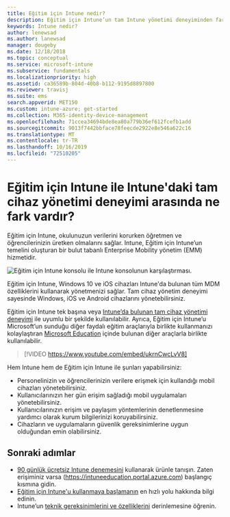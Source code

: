 ```yaml
---
title: Eğitim için Intune nedir?
description: Eğitim için Intune’un tam Intune yönetimi deneyiminden farkını öğrenin.
keywords: Intune nedir?
author: lenewsad
ms.author: lanewsad
manager: dougeby
ms.date: 12/18/2018
ms.topic: conceptual
ms.service: microsoft-intune
ms.subservice: fundamentals
ms.localizationpriority: high
ms.assetid: ca36589b-804d-40b8-b112-9195d8897800
ms.reviewer: travisj
ms.suite: ems
search.appverid: MET150
ms.custom: intune-azure; get-started
ms.collection: M365-identity-device-management
ms.openlocfilehash: 71ccea34694bde8ea80a779b36ef612fcefb1add
ms.sourcegitcommit: 9013f7442bbface78feecde2922e8e546a622c16
ms.translationtype: MT
ms.contentlocale: tr-TR
ms.lasthandoff: 10/16/2019
ms.locfileid: "72510205"
---
```

# <a name="how-is-intune-for-education-different-from-the-full-device-management-experience-in-intune"></a>Eğitim için Intune ile Intune'daki tam cihaz yönetimi deneyimi arasında ne fark vardır?

Eğitim için Intune, okulunuzun verilerini korurken öğretmen ve öğrencilerinizin üretken olmalarını sağlar. Intune, Eğitim için Intune’un temelini oluşturan bir bulut tabanlı Enterprise Mobility yönetim (EMM) hizmetidir.

![Eğitim için Intune konsolu ile Intune konsolunun karşılaştırması.](./media/introduction-intune-education/intune-azure-vs-intuneEDU.png)

Eğitim için Intune, Windows 10 ve iOS cihazları Intune'da bulunan tüm MDM özelliklerini kullanarak yönetmenizi sağlar. Tam cihaz yönetim deneyimi sayesinde Windows, iOS ve Android cihazlarını yönetebilirsiniz.  

Eğitim için Intune tek başına veya [Intune’da bulunan tam cihaz yönetimi deneyimi](what-is-intune.md) ile uyumlu bir şekilde kullanılabilir. Ayrıca, Eğitim için Intune’u Microsoft’un sunduğu diğer faydalı eğitim araçlarıyla birlikte kullanmanızı kolaylaştıran [Microsoft Education](https://microsoft.com/education) içinde bulunan diğer araçlarla birlikte kullanılabilir.  

> [!VIDEO https://www.youtube.com/embed/ukrnCwcLvV8]

Hem Intune hem de Eğitim için Intune ile şunları yapabilirsiniz:
* Personelinizin ve öğrencilerinizin verilere erişmek için kullandığı mobil cihazları yönetebilirsiniz.
* Kullanıcılarınızın her gün erişim sağladığı mobil uygulamaları yönetebilirsiniz.
* Kullanıcılarınızın erişim ve paylaşım yöntemlerinin denetlenmesine yardımcı olarak kurum bilgilerinizi koruyabilirsiniz.
* Cihazların ve uygulamaların güvenlik gereksinimlerine uygun olduğundan emin olabilirsiniz.

## <a name="next-steps"></a>Sonraki adımlar
* [90 günlük ücretsiz Intune denemesini](https://signup.microsoft.com/Signup?OfferId=5eec053c-cc40-4cd5-a06a-ea8d75cf2686&ali=1) kullanarak ürünle tanışın. Zaten erişiminiz varsa (https://intuneeducation.portal.azure.com) başlangıç kısmına gidin.
* [Eğitim için Intune'u kullanmaya başlamanın](/intune-education/what-is-express-configuration) en hızlı yolu hakkında bilgi edinin.
* Intune’un [teknik gereksinimlerini ve özelliklerini](/intune/supported-devices-browsers) derinlemesine öğrenin.
